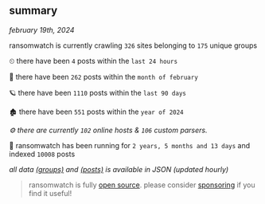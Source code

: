 
## summary
_february 19th, 2024_

ransomwatch is currently crawling `326` sites belonging to `175` unique groups

⏲ there have been `4` posts within the `last 24 hours`

🦈 there have been `262` posts within the `month of february`

🪐 there have been `1110` posts within the `last 90 days`

🏚 there have been `551` posts within the `year of 2024`

_⚙️ there are currently `102` online hosts & `106` custom parsers._

🦕 ransomwatch has been running for `2 years, 5 months and 13 days` and indexed `10008` posts

_all data  [(groups)](http://ransomwhat.telemetry.ltd/groups) and [(posts)](http://ransomwhat.telemetry.ltd/posts) is available in JSON (updated hourly)_

> ransomwatch is fully [open source](https://github.com/joshhighet/ransomwatch#ransomwatch--). please consider [sponsoring](https://github.com/sponsors/joshhighet) if you find it useful!
